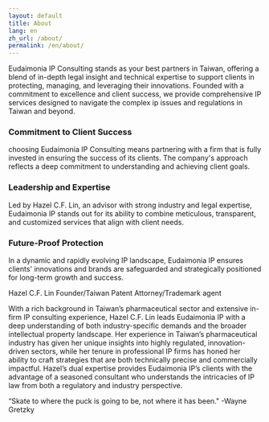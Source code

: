 ```yaml
---
layout: default
title: About
lang: en
zh_url: /about/
permalink: /en/about/
---
```


Eudaimonia IP Consulting stands as your best partners in Taiwan, offering a blend of in-depth legal insight and technical expertise to support clients in protecting, managing, and leveraging their innovations. Founded with a commitment to excellence and client success, we provide comprehensive IP services designed to navigate the complex ip issues and regulations in Taiwan and beyond.

### Commitment to Client Success
choosing Eudaimonia IP Consulting means partnering with a firm that is fully invested in ensuring the success of its clients. The company's approach reflects a deep commitment to understanding and achieving client goals.

### Leadership and Expertise
Led by Hazel C.F. Lin, an advisor with strong industry and legal expertise, Eudaimonia IP stands out for its ability to combine meticulous, transparent, and customized services that align with client needs.

### Future-Proof Protection
In a dynamic and rapidly evolving IP landscape, Eudaimonia IP ensures clients' innovations and brands are safeguarded and strategically positioned for long-term growth and success.


Hazel C.F. Lin Founder/Taiwan Patent Attorney/Trademark agent

With a rich background in Taiwan’s pharmaceutical sector and extensive in-firm IP consulting experience, Hazel C.F. Lin leads Eudaimonia IP with a deep understanding of both industry-specific demands and the broader intellectual property landscape. Her experience in Taiwan’s pharmaceutical industry has given her unique insights into highly regulated, innovation-driven sectors, while her tenure in professional IP firms has honed her ability to craft strategies that are both technically precise and commercially impactful. Hazel’s dual expertise provides Eudaimonia IP’s clients with the advantage of a seasoned consultant who understands the intricacies of IP law from both a regulatory and industry perspective.

​“Skate to where the puck is going to be, not where it has been." -Wayne Gretzky 

